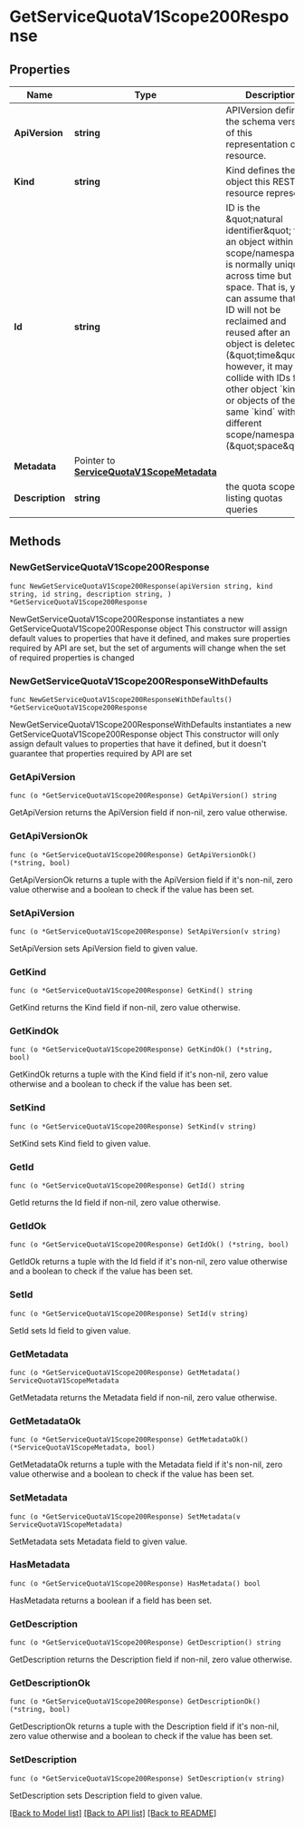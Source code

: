 # GetServiceQuotaV1Scope200Response

## Properties

Name | Type | Description | Notes
------------ | ------------- | ------------- | -------------
**ApiVersion** | **string** | APIVersion defines the schema version of this representation of a resource. | [readonly] 
**Kind** | **string** | Kind defines the object this REST resource represents. | [readonly] 
**Id** | **string** | ID is the \&quot;natural identifier\&quot; for an object within its scope/namespace; it is normally unique across time but not space. That is, you can assume that the ID will not be reclaimed and reused after an object is deleted (\&quot;time\&quot;); however, it may collide with IDs for other object &#x60;kinds&#x60; or objects of the same &#x60;kind&#x60; within a different scope/namespace (\&quot;space\&quot;). | [readonly] 
**Metadata** | Pointer to [**ServiceQuotaV1ScopeMetadata**](ServiceQuotaV1ScopeMetadata.md) |  | [optional] 
**Description** | **string** | the quota scope for listing quotas queries | 

## Methods

### NewGetServiceQuotaV1Scope200Response

`func NewGetServiceQuotaV1Scope200Response(apiVersion string, kind string, id string, description string, ) *GetServiceQuotaV1Scope200Response`

NewGetServiceQuotaV1Scope200Response instantiates a new GetServiceQuotaV1Scope200Response object
This constructor will assign default values to properties that have it defined,
and makes sure properties required by API are set, but the set of arguments
will change when the set of required properties is changed

### NewGetServiceQuotaV1Scope200ResponseWithDefaults

`func NewGetServiceQuotaV1Scope200ResponseWithDefaults() *GetServiceQuotaV1Scope200Response`

NewGetServiceQuotaV1Scope200ResponseWithDefaults instantiates a new GetServiceQuotaV1Scope200Response object
This constructor will only assign default values to properties that have it defined,
but it doesn't guarantee that properties required by API are set

### GetApiVersion

`func (o *GetServiceQuotaV1Scope200Response) GetApiVersion() string`

GetApiVersion returns the ApiVersion field if non-nil, zero value otherwise.

### GetApiVersionOk

`func (o *GetServiceQuotaV1Scope200Response) GetApiVersionOk() (*string, bool)`

GetApiVersionOk returns a tuple with the ApiVersion field if it's non-nil, zero value otherwise
and a boolean to check if the value has been set.

### SetApiVersion

`func (o *GetServiceQuotaV1Scope200Response) SetApiVersion(v string)`

SetApiVersion sets ApiVersion field to given value.


### GetKind

`func (o *GetServiceQuotaV1Scope200Response) GetKind() string`

GetKind returns the Kind field if non-nil, zero value otherwise.

### GetKindOk

`func (o *GetServiceQuotaV1Scope200Response) GetKindOk() (*string, bool)`

GetKindOk returns a tuple with the Kind field if it's non-nil, zero value otherwise
and a boolean to check if the value has been set.

### SetKind

`func (o *GetServiceQuotaV1Scope200Response) SetKind(v string)`

SetKind sets Kind field to given value.


### GetId

`func (o *GetServiceQuotaV1Scope200Response) GetId() string`

GetId returns the Id field if non-nil, zero value otherwise.

### GetIdOk

`func (o *GetServiceQuotaV1Scope200Response) GetIdOk() (*string, bool)`

GetIdOk returns a tuple with the Id field if it's non-nil, zero value otherwise
and a boolean to check if the value has been set.

### SetId

`func (o *GetServiceQuotaV1Scope200Response) SetId(v string)`

SetId sets Id field to given value.


### GetMetadata

`func (o *GetServiceQuotaV1Scope200Response) GetMetadata() ServiceQuotaV1ScopeMetadata`

GetMetadata returns the Metadata field if non-nil, zero value otherwise.

### GetMetadataOk

`func (o *GetServiceQuotaV1Scope200Response) GetMetadataOk() (*ServiceQuotaV1ScopeMetadata, bool)`

GetMetadataOk returns a tuple with the Metadata field if it's non-nil, zero value otherwise
and a boolean to check if the value has been set.

### SetMetadata

`func (o *GetServiceQuotaV1Scope200Response) SetMetadata(v ServiceQuotaV1ScopeMetadata)`

SetMetadata sets Metadata field to given value.

### HasMetadata

`func (o *GetServiceQuotaV1Scope200Response) HasMetadata() bool`

HasMetadata returns a boolean if a field has been set.

### GetDescription

`func (o *GetServiceQuotaV1Scope200Response) GetDescription() string`

GetDescription returns the Description field if non-nil, zero value otherwise.

### GetDescriptionOk

`func (o *GetServiceQuotaV1Scope200Response) GetDescriptionOk() (*string, bool)`

GetDescriptionOk returns a tuple with the Description field if it's non-nil, zero value otherwise
and a boolean to check if the value has been set.

### SetDescription

`func (o *GetServiceQuotaV1Scope200Response) SetDescription(v string)`

SetDescription sets Description field to given value.



[[Back to Model list]](../README.md#documentation-for-models) [[Back to API list]](../README.md#documentation-for-api-endpoints) [[Back to README]](../README.md)


